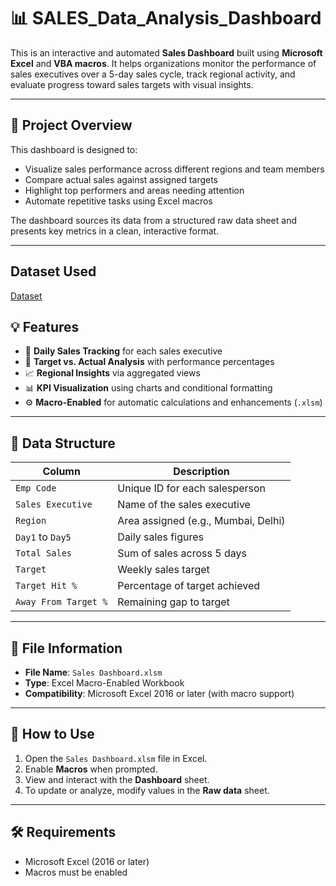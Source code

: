 # 📊 SALES_Data_Analysis_Dashboard

This is an interactive and automated **Sales Dashboard** built using **Microsoft Excel** and **VBA macros**. It helps organizations monitor the performance of sales executives over a 5-day sales cycle, track regional activity, and evaluate progress toward sales targets with visual insights.

---

## 🔧 Project Overview

This dashboard is designed to:
- Visualize sales performance across different regions and team members
- Compare actual sales against assigned targets
- Highlight top performers and areas needing attention
- Automate repetitive tasks using Excel macros

The dashboard sources its data from a structured raw data sheet and presents key metrics in a clean, interactive format.

---

## Dataset Used

<a href="http://github.com/Adishetty2/SALES_Data_Analysis_Dashboard/blob/main/Sales%20Dashboard.xlsm">Dataset</a>

## 💡 Features

- 📅 **Daily Sales Tracking** for each sales executive
- 🎯 **Target vs. Actual Analysis** with performance percentages
- 📈 **Regional Insights** via aggregated views
- 📊 **KPI Visualization** using charts and conditional formatting
- ⚙️ **Macro-Enabled** for automatic calculations and enhancements (`.xlsm`)

---

## 🧾 Data Structure

| Column               | Description                                |
|----------------------|--------------------------------------------|
| `Emp Code`           | Unique ID for each salesperson             |
| `Sales Executive`    | Name of the sales executive                |
| `Region`             | Area assigned (e.g., Mumbai, Delhi)        |
| `Day1` to `Day5`     | Daily sales figures                        |
| `Total Sales`        | Sum of sales across 5 days                 |
| `Target`             | Weekly sales target                        |
| `Target Hit %`       | Percentage of target achieved              |
| `Away From Target %` | Remaining gap to target                    |

---

## 📁 File Information

- **File Name**: `Sales Dashboard.xlsm`
- **Type**: Excel Macro-Enabled Workbook
- **Compatibility**: Microsoft Excel 2016 or later (with macro support)

---

## 🚀 How to Use

1. Open the `Sales Dashboard.xlsm` file in Excel.
2. Enable **Macros** when prompted.
3. View and interact with the **Dashboard** sheet.
4. To update or analyze, modify values in the **Raw data** sheet.

---

## 🛠 Requirements

- Microsoft Excel (2016 or later)
- Macros must be enabled







